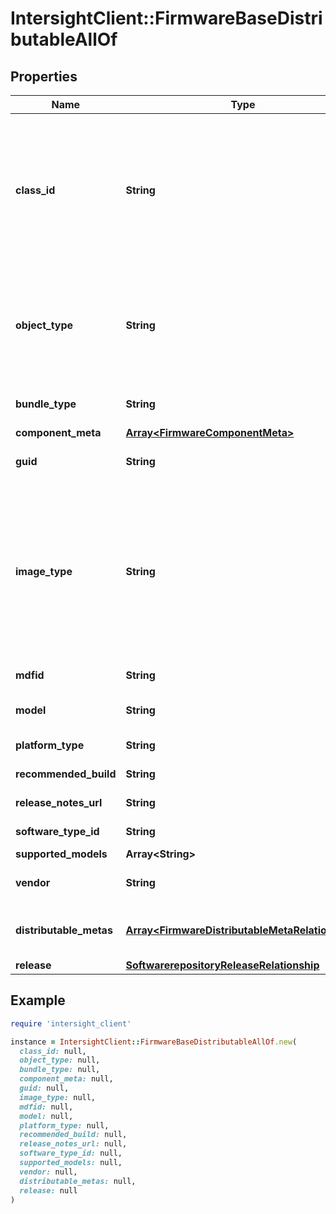 # IntersightClient::FirmwareBaseDistributableAllOf

## Properties

| Name | Type | Description | Notes |
| ---- | ---- | ----------- | ----- |
| **class_id** | **String** | The fully-qualified name of the instantiated, concrete type. This property is used as a discriminator to identify the type of the payload when marshaling and unmarshaling data. The enum values provides the list of concrete types that can be instantiated from this abstract type. |  |
| **object_type** | **String** | The fully-qualified name of the instantiated, concrete type. The value should be the same as the &#39;ClassId&#39; property. The enum values provides the list of concrete types that can be instantiated from this abstract type. |  |
| **bundle_type** | **String** | The bundle type of the image, as published on cisco.com. | [optional][readonly] |
| **component_meta** | [**Array&lt;FirmwareComponentMeta&gt;**](FirmwareComponentMeta.md) |  | [optional] |
| **guid** | **String** | The unique identifier for an image in a Cisco repository. | [optional][readonly] |
| **image_type** | **String** | The type of image which the distributable falls into according to the component it can upgrade. For e.g.; Standalone server, Intersight managed server, UCS Managed Fabric Interconnect. The field is used in private appliance mode, where image does not have description populated from CCO. | [optional] |
| **mdfid** | **String** | The mdfid of the image provided by cisco.com. | [optional] |
| **model** | **String** | The endpoint model for which this firmware image is applicable. | [optional] |
| **platform_type** | **String** | The platform type of the image. | [optional][readonly] |
| **recommended_build** | **String** | The build which is recommended by Cisco. | [optional] |
| **release_notes_url** | **String** | The url for the release notes of this image. | [optional] |
| **software_type_id** | **String** | The software type id provided by cisco.com. | [optional][readonly] |
| **supported_models** | **Array&lt;String&gt;** |  | [optional] |
| **vendor** | **String** | The vendor or publisher of this file. | [optional][default to &#39;Cisco&#39;] |
| **distributable_metas** | [**Array&lt;FirmwareDistributableMetaRelationship&gt;**](FirmwareDistributableMetaRelationship.md) | An array of relationships to firmwareDistributableMeta resources. | [optional] |
| **release** | [**SoftwarerepositoryReleaseRelationship**](SoftwarerepositoryReleaseRelationship.md) |  | [optional] |

## Example

```ruby
require 'intersight_client'

instance = IntersightClient::FirmwareBaseDistributableAllOf.new(
  class_id: null,
  object_type: null,
  bundle_type: null,
  component_meta: null,
  guid: null,
  image_type: null,
  mdfid: null,
  model: null,
  platform_type: null,
  recommended_build: null,
  release_notes_url: null,
  software_type_id: null,
  supported_models: null,
  vendor: null,
  distributable_metas: null,
  release: null
)
```

